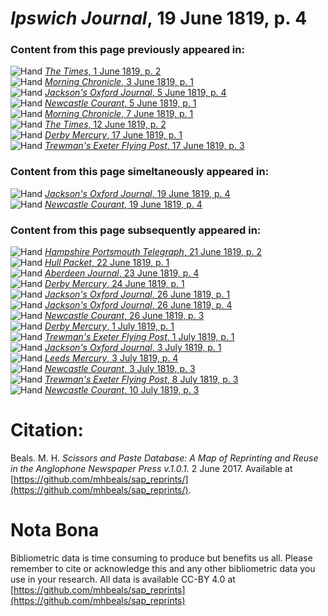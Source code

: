 # *Ipswich Journal*, 19 June 1819, p. 4  
  
### Content from this page previously appeared in:  
![Hand](http://scissorsandpaste.net/wp-content/uploads/2017/06/smallhandpointer.png) [*The Times*, 1 June 1819, p. 2](https://mhbeals.github.io/sap_html/The-Times/The-Times-1-June-1819-p-2)  
![Hand](http://scissorsandpaste.net/wp-content/uploads/2017/06/smallhandpointer.png) [*Morning Chronicle*, 3 June 1819, p. 1](https://mhbeals.github.io/sap_html/Morning-Chronicle/Morning-Chronicle-3-June-1819-p-1)  
![Hand](http://scissorsandpaste.net/wp-content/uploads/2017/06/smallhandpointer.png) [*Jackson's Oxford Journal*, 5 June 1819, p. 4](https://mhbeals.github.io/sap_html/Jackson's-Oxford-Journal/Jackson's-Oxford-Journal-5-June-1819-p-4)  
![Hand](http://scissorsandpaste.net/wp-content/uploads/2017/06/smallhandpointer.png) [*Newcastle Courant*, 5 June 1819, p. 1](https://mhbeals.github.io/sap_html/Newcastle-Courant/Newcastle-Courant-5-June-1819-p-1)  
![Hand](http://scissorsandpaste.net/wp-content/uploads/2017/06/smallhandpointer.png) [*Morning Chronicle*, 7 June 1819, p. 1](https://mhbeals.github.io/sap_html/Morning-Chronicle/Morning-Chronicle-7-June-1819-p-1)  
![Hand](http://scissorsandpaste.net/wp-content/uploads/2017/06/smallhandpointer.png) [*The Times*, 12 June 1819, p. 2](https://mhbeals.github.io/sap_html/The-Times/The-Times-12-June-1819-p-2)  
![Hand](http://scissorsandpaste.net/wp-content/uploads/2017/06/smallhandpointer.png) [*Derby Mercury*, 17 June 1819, p. 1](https://mhbeals.github.io/sap_html/Derby-Mercury/Derby-Mercury-17-June-1819-p-1)  
![Hand](http://scissorsandpaste.net/wp-content/uploads/2017/06/smallhandpointer.png) [*Trewman's Exeter Flying Post*, 17 June 1819, p. 3](https://mhbeals.github.io/sap_html/Trewman's-Exeter-Flying-Post/Trewman's-Exeter-Flying-Post-17-June-1819-p-3)  
  
### Content from this page simeltaneously appeared in:  
![Hand](http://scissorsandpaste.net/wp-content/uploads/2017/06/smallhandpointer.png) [*Jackson's Oxford Journal*, 19 June 1819, p. 4](https://mhbeals.github.io/sap_html/Jackson's-Oxford-Journal/Jackson's-Oxford-Journal-19-June-1819-p-4)  
![Hand](http://scissorsandpaste.net/wp-content/uploads/2017/06/smallhandpointer.png) [*Newcastle Courant*, 19 June 1819, p. 4](https://mhbeals.github.io/sap_html/Newcastle-Courant/Newcastle-Courant-19-June-1819-p-4)  
  
### Content from this page subsequently appeared in:  
![Hand](http://scissorsandpaste.net/wp-content/uploads/2017/06/smallhandpointer.png) [*Hampshire Portsmouth Telegraph*, 21 June 1819, p. 2](https://mhbeals.github.io/sap_html/Hampshire-Portsmouth-Telegraph/Hampshire-Portsmouth-Telegraph-21-June-1819-p-2)  
![Hand](http://scissorsandpaste.net/wp-content/uploads/2017/06/smallhandpointer.png) [*Hull Packet*, 22 June 1819, p. 1](https://mhbeals.github.io/sap_html/Hull-Packet/Hull-Packet-22-June-1819-p-1)  
![Hand](http://scissorsandpaste.net/wp-content/uploads/2017/06/smallhandpointer.png) [*Aberdeen Journal*, 23 June 1819, p. 4](https://mhbeals.github.io/sap_html/Aberdeen-Journal/Aberdeen-Journal-23-June-1819-p-4)  
![Hand](http://scissorsandpaste.net/wp-content/uploads/2017/06/smallhandpointer.png) [*Derby Mercury*, 24 June 1819, p. 1](https://mhbeals.github.io/sap_html/Derby-Mercury/Derby-Mercury-24-June-1819-p-1)  
![Hand](http://scissorsandpaste.net/wp-content/uploads/2017/06/smallhandpointer.png) [*Jackson's Oxford Journal*, 26 June 1819, p. 1](https://mhbeals.github.io/sap_html/Jackson's-Oxford-Journal/Jackson's-Oxford-Journal-26-June-1819-p-1)  
![Hand](http://scissorsandpaste.net/wp-content/uploads/2017/06/smallhandpointer.png) [*Jackson's Oxford Journal*, 26 June 1819, p. 4](https://mhbeals.github.io/sap_html/Jackson's-Oxford-Journal/Jackson's-Oxford-Journal-26-June-1819-p-4)  
![Hand](http://scissorsandpaste.net/wp-content/uploads/2017/06/smallhandpointer.png) [*Newcastle Courant*, 26 June 1819, p. 3](https://mhbeals.github.io/sap_html/Newcastle-Courant/Newcastle-Courant-26-June-1819-p-3)  
![Hand](http://scissorsandpaste.net/wp-content/uploads/2017/06/smallhandpointer.png) [*Derby Mercury*, 1 July 1819, p. 1](https://mhbeals.github.io/sap_html/Derby-Mercury/Derby-Mercury-1-July-1819-p-1)  
![Hand](http://scissorsandpaste.net/wp-content/uploads/2017/06/smallhandpointer.png) [*Trewman's Exeter Flying Post*, 1 July 1819, p. 1](https://mhbeals.github.io/sap_html/Trewman's-Exeter-Flying-Post/Trewman's-Exeter-Flying-Post-1-July-1819-p-1)  
![Hand](http://scissorsandpaste.net/wp-content/uploads/2017/06/smallhandpointer.png) [*Jackson's Oxford Journal*, 3 July 1819, p. 1](https://mhbeals.github.io/sap_html/Jackson's-Oxford-Journal/Jackson's-Oxford-Journal-3-July-1819-p-1)  
![Hand](http://scissorsandpaste.net/wp-content/uploads/2017/06/smallhandpointer.png) [*Leeds Mercury*, 3 July 1819, p. 4](https://mhbeals.github.io/sap_html/Leeds-Mercury/Leeds-Mercury-3-July-1819-p-4)  
![Hand](http://scissorsandpaste.net/wp-content/uploads/2017/06/smallhandpointer.png) [*Newcastle Courant*, 3 July 1819, p. 3](https://mhbeals.github.io/sap_html/Newcastle-Courant/Newcastle-Courant-3-July-1819-p-3)  
![Hand](http://scissorsandpaste.net/wp-content/uploads/2017/06/smallhandpointer.png) [*Trewman's Exeter Flying Post*, 8 July 1819, p. 3](https://mhbeals.github.io/sap_html/Trewman's-Exeter-Flying-Post/Trewman's-Exeter-Flying-Post-8-July-1819-p-3)  
![Hand](http://scissorsandpaste.net/wp-content/uploads/2017/06/smallhandpointer.png) [*Newcastle Courant*, 10 July 1819, p. 3](https://mhbeals.github.io/sap_html/Newcastle-Courant/Newcastle-Courant-10-July-1819-p-3)  


# Citation: 

Beals. M. H. *Scissors and Paste Database: A Map of Reprinting and Reuse in the Anglophone Newspaper Press v.1.0.1.* 2 June 2017. Available at [https://github.com/mhbeals/sap_reprints/](https://github.com/mhbeals/sap_reprints/). 

# Nota Bona

Bibliometric data is time consuming to produce but benefits us all. Please remember to cite or acknowledge this and any other bibliometric data you use in your research. All data is available CC-BY 4.0 at [https://github.com/mhbeals/sap_reprints](https://github.com/mhbeals/sap_reprints)